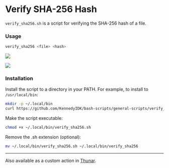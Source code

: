 # Verify SHA-256 Hash

`verify_sha256.sh` is a script for verifying the SHA-256 hash of a file.

### Usage

```bash
verify_sha256 <file> <hash>
```

![](verify-screenshot01.png)

![](verify-screenshot02.png)

### Installation

Install the script to a directory in your PATH. For example, to install to `/usr/local/bin`:
```sh
mkdir -p ~/.local/bin
curl https://github.com/KennedyIDK/bash-scripts/general-scripts/verify_sha256/verify_sha256.sh -o ~/.local/bin/verify_sha256.sh
```

Make the script executable:
```sh
chmod +x ~/.local/bin/verify_sha256.sh
```

Remove the .sh extension (optional):
```sh
mv ~/.local/bin/verify_sha256.sh ~/.local/bin/verify_sha256
```

---

Also available as a custom action in [Thunar]().
